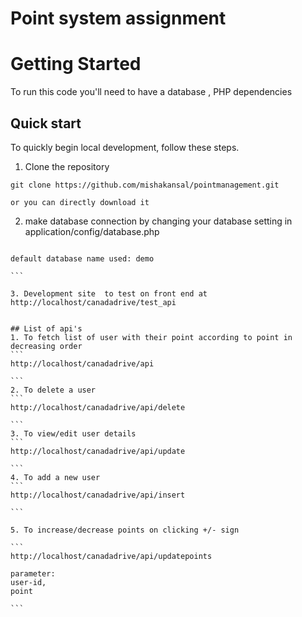 
# Point system assignment

# Getting Started

To run this code you'll need to have a database , PHP dependencies

## Quick start

To quickly begin local development, follow these steps.

1. Clone the repository
```
git clone https://github.com/mishakansal/pointmanagement.git

or you can directly download it
```

2. make database connection by changing your database setting in application/config/database.php

````

default database name used: demo

```

3. Development site  to test on front end at http://localhost/canadadrive/test_api


## List of api's
1. To fetch list of user with their point according to point in decreasing order
```
http://localhost/canadadrive/api

```
2. To delete a user
```
http://localhost/canadadrive/api/delete

```
3. To view/edit user details
```
http://localhost/canadadrive/api/update

```
4. To add a new user
```
http://localhost/canadadrive/api/insert

```

5. To increase/decrease points on clicking +/- sign

```
http://localhost/canadadrive/api/updatepoints

parameter:
user-id,
point

```
